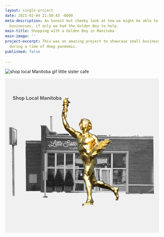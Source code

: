 ```yaml
---
layout: single-project
date: 2021-02-04 21:50:43 -0600
meta-description: An honest but cheeky look at how we might be able to support local
  businesses, if only we had the Golden Boy to help.
main-title: Shopping with a Golden Boy in Manitoba
main-image: ''
project-excerpt: This was an amazing project to showcase small businesses and organizations
  during a time of deep pandemic.
published: false

---
```

![shop local Manitoba gif little sister cafe ](/uploads/uploads/uploads/shop-local-manitoba-boardman-1080-animation.gif)

![shop local Manitoba golden boy in front of little sister](/uploads/uploads/uploads/shop-local-manitoba-boardman-1080-still1.jpeg)